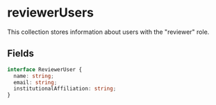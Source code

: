 # reviewerUsers

This collection stores information about users with the "reviewer" role.

## Fields

```typescript
interface ReviewerUser {
  name: string;
  email: string;
  institutionalAffiliation: string;
}
```
